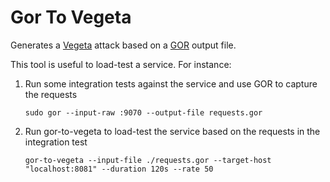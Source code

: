 Gor To Vegeta
=============

Generates a [Vegeta](https://github.com/tsenart/vegeta) attack based on a [GOR](https://github.com/buger/gor) output file.

This tool is useful to load-test a service. For instance:

1. Run some integration tests against the service and use GOR to capture the requests

   ``sudo gor --input-raw :9070 --output-file requests.gor``

2. Run gor-to-vegeta to load-test the service based on the requests in the integration test

	``gor-to-vegeta --input-file ./requests.gor --target-host "localhost:8081" --duration 120s --rate 50``

